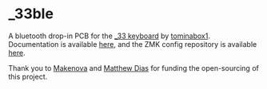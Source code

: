 # _33ble
A bluetooth drop-in PCB for the [_33 keyboard](https://github.com/tominabox1/_33-Keyboard) by [tominabox1](https://github.com/tominabox1). Documentation is available [here](https://dez.li/_33ble), and the ZMK config repository is available [here](https://github.com/dezlidezlidezli/underscore33-zmk-config). 

Thank you to [Makenova](https://github.com/makenova) and [Matthew Dias](https://github.com/matthewdias) for funding the open-sourcing of this project. 
